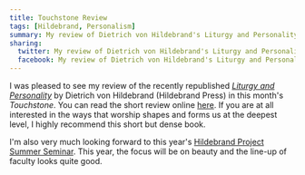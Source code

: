 ```yaml
---
title: Touchstone Review
tags: [Hildebrand, Personalism]
summary: My review of Dietrich von Hildebrand's Liturgy and Personality appeared in Touchstone.
sharing:
  twitter: My review of Dietrich von Hildebrand's Liturgy and Personality appeared in Touchstone.
  facebook: My review of Dietrich von Hildebrand's Liturgy and Personality appeared in Touchstone.
---
```


I was pleased to see my review of the recently republished [*Liturgy and Personality*](https://www.amazon.com/Liturgy-Personality-Dietrich-von-Hildebrand/dp/1939773008) by Dietrich von Hildebrand (Hildebrand Press) in this month's *Touchstone*.  You can read the short review online [here](http://www.touchstonemag.com/archives/article.php?id=30-03-055-b).  If you are at all interested in the ways that worship shapes and forms us at the deepest level, I highly recommend this short but dense book.

I'm also very much looking forward to this year's [Hildebrand Project Summer Seminar](http://www.hildebrandproject.org/events/seventh-annual-summer-seminar-retrieving-beauty#).  This year, the focus will be on beauty and the line-up of faculty looks quite good.